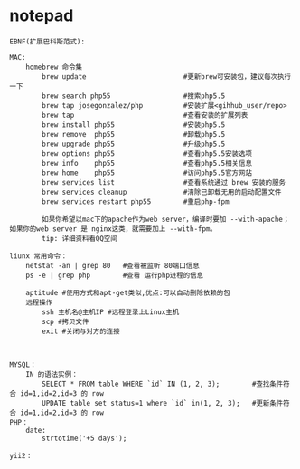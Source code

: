 # notepad
    EBNF(扩展巴科斯范式):
        
    MAC:
        homebrew 命令集
            brew update                        #更新brew可安装包，建议每次执行一下
            brew search php55                  #搜索php5.5
            brew tap josegonzalez/php          #安装扩展<gihhub_user/repo>   
            brew tap                           #查看安装的扩展列表
            brew install php55                 #安装php5.5
            brew remove  php55                 #卸载php5.5
            brew upgrade php55                 #升级php5.5
            brew options php55                 #查看php5.5安装选项
            brew info    php55                 #查看php5.5相关信息
            brew home    php55                 #访问php5.5官方网站
            brew services list                 #查看系统通过 brew 安装的服务
            brew services cleanup              #清除已卸载无用的启动配置文件
            brew services restart php55        #重启php-fpm
            
            如果你希望以mac下的apache作为web server，编译时要加 --with-apache；如果你的web server 是 nginx这类，就需要加上 --with-fpm。
            tip: 详细资料看QQ空间

    liunx 常用命令：
        netstat -an | grep 80   #查看被监听 80端口信息
        ps -e | grep php        #查看 运行php进程的信息
        
        aptitude #使用方式和apt-get类似,优点:可以自动删除依赖的包
        远程操作
            ssh 主机名@主机IP #远程登录上Linux主机
            scp #拷贝文件
            exit #关闭与对方的连接
            
        
        
    MYSQL：
        IN 的语法实例：
            SELECT * FROM table WHERE `id` IN (1, 2, 3);        #查找条件符合 id=1,id=2,id=3 的 row
            UPDATE table set status=1 where `id` in(1, 2, 3);   #更新条件符合 id=1,id=2,id=3 的 row
    PHP：
        date:
            strtotime('+5 days');
    
    yii2：
        